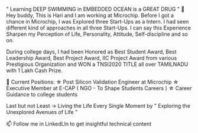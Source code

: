 " Learning DEEP SWIMMING in EMBEDDED OCEAN is a GREAT DRUG " 
👋 Hey buddy, This is Hari and I am working at Microchip. 
Before I got a chance in Microchip, I was Explored three Start-Ups as a Intern. I had seen different kind of approaches in all three Start-Ups. I can say this Experience Sharpen my Perception of Life, Personality, Attitude, Self-discipline and so on.

During college days, I had been Honored as Best Student Award, Best Leadership Award, Best Project Award, IIC Project Award from various Prestigious Organization and WON a TNSI2020 TITLE all over TAMILNADU with 1 Lakh Cash Prize.

🌱 Current Positions:
    ☆ Post Silicon Validation Engineer at Microchip
    ☆ Executive Member at E-CAP ( NGO - To Shape Students Careers )
    ☆ Career Guidance to college students

Last but not Least -> Living the Life Every Single Moment by  " Exploring the Unexplored Avenues of Life "

📫 Follow me in LinkedLln to get insightful technical content
